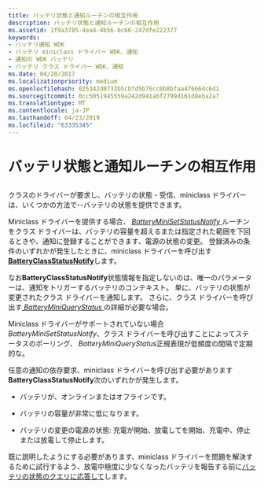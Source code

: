 ```yaml
---
title: バッテリ状態と通知ルーチンの相互作用
description: バッテリ状態と通知ルーチンの相互作用
ms.assetid: 1f9a3785-4ea4-4b56-bc66-247dfe222377
keywords:
- バッテリ通知 WDK
- バッテリ miniclass ドライバー WDK、通知
- 通知の WDK バッテリ
- バッテリ クラス ドライバー WDK、通知
ms.date: 04/20/2017
ms.localizationpriority: medium
ms.openlocfilehash: 025342d0733b5cbfd5b76cc0b8bfaa476664c6d1
ms.sourcegitcommit: 0cc5051945559a242d941a6f2799d161d8eba2a7
ms.translationtype: MT
ms.contentlocale: ja-JP
ms.lasthandoff: 04/23/2019
ms.locfileid: "63335345"
---
```

# <a name="interaction-of-battery-status-and-notification-routines"></a>バッテリ状態と通知ルーチンの相互作用


## <span id="ddk_interaction_of_battery_status_and_notification_routines_dg"></span><span id="DDK_INTERACTION_OF_BATTERY_STATUS_AND_NOTIFICATION_ROUTINES_DG"></span>


クラスのドライバーが要求し、バッテリの状態 - 受信、miniclass ドライバーは、いくつかの方法で--バッテリの状態を提供できます。

Miniclass ドライバーを提供する場合、 [ *BatteryMiniSetStatusNotify* ](https://msdn.microsoft.com/library/windows/hardware/ff536277)ルーチンをクラス ドライバーは、バッテリの容量を超えるまたは指定された範囲を下回るときや、通知に登録することができます、電源の状態の変更。 登録済みの条件のいずれかが発生したときに、miniclass ドライバーを呼び出す[ **BatteryClassStatusNotify**](https://msdn.microsoft.com/library/windows/hardware/ff536269)します。

なお**BatteryClassStatusNotify**状態情報を指定しないのは、唯一のパラメーターは、通知をトリガーするバッテリのコンテキスト。 単に、バッテリの状態が変更されたクラス ドライバーを通知します。 さらに、クラス ドライバーを呼び出す[ *BatteryMiniQueryStatus* ](https://msdn.microsoft.com/library/windows/hardware/ff536274)の詳細が必要な場合。

Miniclass ドライバーがサポートされていない場合*BatteryMiniSetStatusNotify*、クラス ドライバーを呼び出すことによってステータスのポーリング、 *BatteryMiniQueryStatus*正規表現が低頻度の間隔で定期的な。

任意の通知の依存要求、miniclass ドライバーを呼び出す必要があります**BatteryClassStatusNotify**次のいずれかが発生します。

-   バッテリが、オンラインまたはオフラインです。

-   バッテリの容量が非常に低になります。

-   バッテリの変更の電源の状態: 充電が開始、放電してを開始、充電中、停止または放電して停止します。

既に説明したようにする必要があります、miniclass ドライバーを問題を解決するために試行するよう、放電中極度に少なくなったバッテリを報告する前に[バッテリの状態のクエリに応答して](responding-to-battery-status-queries.md)します。

 

 




